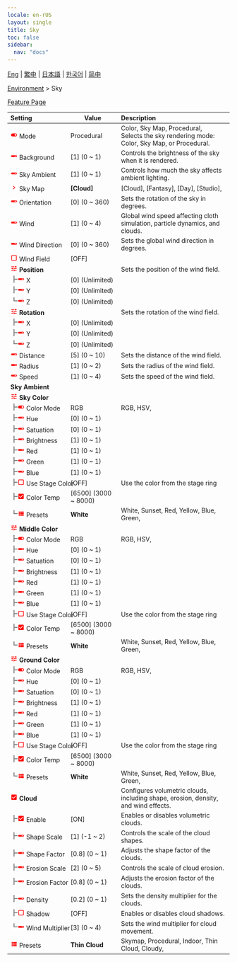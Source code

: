 ```yaml
---
locale: en-rUS
layout: single
title: Sky
toc: false
sidebar:
  nav: "docs"
---
```

[Eng](/dancexr/menu/2025.4/scene/sky) | [繁中](/tw/dancexr/menu/2025.4/scene/sky) | [日本語](/jp/dancexr/menu/2025.4/scene/sky) | [한국어](/kr/dancexr/menu/2025.4/scene/sky) | [简中](/zh/dancexr/menu/2025.4/scene/sky)

[Environment](../menu#Environment) > Sky



[Feature Page](/dancexr/features/sky.md)

| Setting | Value | Description |
| :--- | --- | :--- |
|<nobr><img src="/images/icon/ic_toggle_on.png" alt="toggle on icon"/> Mode</nobr>| Procedural | Color, Sky Map, Procedural, <br/>Selects the sky rendering mode: Color, Sky Map, or Procedural.
|<nobr><img src="/images/icon/ic_slider.png" alt="slider icon"/> Background</nobr>| [1] (0 ~ 1) | Controls the brightness of the sky when it is rendered.
|<nobr><img src="/images/icon/ic_slider.png" alt="slider icon"/> Sky Ambient</nobr>| [1] (0 ~ 1) | Controls how much the sky affects ambient lighting.
|<nobr><img src="/images/icon/ic_chevron.png" alt="chevron icon"/> Sky Map</nobr>| **[Cloud]** | [Cloud], [Fantasy], [Day], [Studio],  |
|<nobr><img src="/images/icon/ic_slider.png" alt="slider icon"/> Orientation</nobr>| [0] (0 ~ 360) | Sets the rotation of the sky in degrees.
|<nobr><img src="/images/icon/ic_slider.png" alt="slider icon"/> Wind</nobr>| [1] (0 ~ 4) | Global wind speed affecting cloth simulation, particle dynamics, and clouds.
|<nobr><img src="/images/icon/ic_slider.png" alt="slider icon"/> Wind Direction</nobr>| [0] (0 ~ 360) | Sets the global wind direction in degrees.
|<nobr><img src="/images/icon/ic_check_off.png" alt="check off icon"/> Wind Field</nobr>| [OFF] | 
|<nobr><img src="/images/icon/ic_tune.png" alt="tune icon"/> <b>Position</b></nobr>| | Sets the position of the wind field.
|<nobr><img src="/images/icon/ic_line_t.png"/><img src="/images/icon/ic_slider.png" alt="slider icon"/> X</nobr>| [0] (Unlimited) | 
|<nobr><img src="/images/icon/ic_line_t.png"/><img src="/images/icon/ic_slider.png" alt="slider icon"/> Y</nobr>| [0] (Unlimited) | 
|<nobr><img src="/images/icon/ic_line_l.png"/><img src="/images/icon/ic_slider.png" alt="slider icon"/> Z</nobr>| [0] (Unlimited) | 
|<nobr><img src="/images/icon/ic_tune.png" alt="tune icon"/> <b>Rotation</b></nobr>| | Sets the rotation of the wind field.
|<nobr><img src="/images/icon/ic_line_t.png"/><img src="/images/icon/ic_slider.png" alt="slider icon"/> X</nobr>| [0] (Unlimited) | 
|<nobr><img src="/images/icon/ic_line_t.png"/><img src="/images/icon/ic_slider.png" alt="slider icon"/> Y</nobr>| [0] (Unlimited) | 
|<nobr><img src="/images/icon/ic_line_l.png"/><img src="/images/icon/ic_slider.png" alt="slider icon"/> Z</nobr>| [0] (Unlimited) | 
|<nobr><img src="/images/icon/ic_slider.png" alt="slider icon"/> Distance</nobr>| [5] (0 ~ 10) | Sets the distance of the wind field.
|<nobr><img src="/images/icon/ic_slider.png" alt="slider icon"/> Radius</nobr>| [1] (0 ~ 2) | Sets the radius of the wind field.
|<nobr><img src="/images/icon/ic_slider.png" alt="slider icon"/> Speed</nobr>| [1] (0 ~ 4) | Sets the speed of the wind field.
|<nobr> <b>Sky Ambient</b></nobr>|| 
|<nobr><img src="/images/icon/ic_tune.png" alt="tune icon"/> <b>Sky Color</b></nobr>| | 
|<nobr><img src="/images/icon/ic_line_t.png"/><img src="/images/icon/ic_toggle_on.png" alt="toggle on icon"/> Color Mode</nobr>| RGB | RGB, HSV, 
|<nobr><img src="/images/icon/ic_line_t.png"/><img src="/images/icon/ic_slider.png" alt="slider icon"/> Hue</nobr>| [0] (0 ~ 1) | 
|<nobr><img src="/images/icon/ic_line_t.png"/><img src="/images/icon/ic_slider.png" alt="slider icon"/> Satuation</nobr>| [0] (0 ~ 1) | 
|<nobr><img src="/images/icon/ic_line_t.png"/><img src="/images/icon/ic_slider.png" alt="slider icon"/> Brightness</nobr>| [1] (0 ~ 1) | 
|<nobr><img src="/images/icon/ic_line_t.png"/><img src="/images/icon/ic_slider.png" alt="slider icon"/> Red</nobr>| [1] (0 ~ 1) | 
|<nobr><img src="/images/icon/ic_line_t.png"/><img src="/images/icon/ic_slider.png" alt="slider icon"/> Green</nobr>| [1] (0 ~ 1) | 
|<nobr><img src="/images/icon/ic_line_t.png"/><img src="/images/icon/ic_slider.png" alt="slider icon"/> Blue</nobr>| [1] (0 ~ 1) | 
|<nobr><img src="/images/icon/ic_line_t.png"/><img src="/images/icon/ic_check_off.png" alt="check off icon"/> Use Stage Color</nobr>| [OFF] | Use the color from the stage ring
|<nobr><img src="/images/icon/ic_line_t.png"/><img src="/images/icon/ic_check_on.png" alt="check on icon"/> Color Temp</nobr>| [6500] (3000 ~ 8000) | 
|<nobr><img src="/images/icon/ic_line_l.png"/><img src="/images/icon/ic_list.png" alt="list icon"/> Presets</nobr>| **White** | White, Sunset, Red, Yellow, Blue, Green,  |
|<nobr><img src="/images/icon/ic_tune.png" alt="tune icon"/> <b>Middle Color</b></nobr>| | 
|<nobr><img src="/images/icon/ic_line_t.png"/><img src="/images/icon/ic_toggle_on.png" alt="toggle on icon"/> Color Mode</nobr>| RGB | RGB, HSV, 
|<nobr><img src="/images/icon/ic_line_t.png"/><img src="/images/icon/ic_slider.png" alt="slider icon"/> Hue</nobr>| [0] (0 ~ 1) | 
|<nobr><img src="/images/icon/ic_line_t.png"/><img src="/images/icon/ic_slider.png" alt="slider icon"/> Satuation</nobr>| [0] (0 ~ 1) | 
|<nobr><img src="/images/icon/ic_line_t.png"/><img src="/images/icon/ic_slider.png" alt="slider icon"/> Brightness</nobr>| [1] (0 ~ 1) | 
|<nobr><img src="/images/icon/ic_line_t.png"/><img src="/images/icon/ic_slider.png" alt="slider icon"/> Red</nobr>| [1] (0 ~ 1) | 
|<nobr><img src="/images/icon/ic_line_t.png"/><img src="/images/icon/ic_slider.png" alt="slider icon"/> Green</nobr>| [1] (0 ~ 1) | 
|<nobr><img src="/images/icon/ic_line_t.png"/><img src="/images/icon/ic_slider.png" alt="slider icon"/> Blue</nobr>| [1] (0 ~ 1) | 
|<nobr><img src="/images/icon/ic_line_t.png"/><img src="/images/icon/ic_check_off.png" alt="check off icon"/> Use Stage Color</nobr>| [OFF] | Use the color from the stage ring
|<nobr><img src="/images/icon/ic_line_t.png"/><img src="/images/icon/ic_check_on.png" alt="check on icon"/> Color Temp</nobr>| [6500] (3000 ~ 8000) | 
|<nobr><img src="/images/icon/ic_line_l.png"/><img src="/images/icon/ic_list.png" alt="list icon"/> Presets</nobr>| **White** | White, Sunset, Red, Yellow, Blue, Green,  |
|<nobr><img src="/images/icon/ic_tune.png" alt="tune icon"/> <b>Ground Color</b></nobr>| | 
|<nobr><img src="/images/icon/ic_line_t.png"/><img src="/images/icon/ic_toggle_on.png" alt="toggle on icon"/> Color Mode</nobr>| RGB | RGB, HSV, 
|<nobr><img src="/images/icon/ic_line_t.png"/><img src="/images/icon/ic_slider.png" alt="slider icon"/> Hue</nobr>| [0] (0 ~ 1) | 
|<nobr><img src="/images/icon/ic_line_t.png"/><img src="/images/icon/ic_slider.png" alt="slider icon"/> Satuation</nobr>| [0] (0 ~ 1) | 
|<nobr><img src="/images/icon/ic_line_t.png"/><img src="/images/icon/ic_slider.png" alt="slider icon"/> Brightness</nobr>| [1] (0 ~ 1) | 
|<nobr><img src="/images/icon/ic_line_t.png"/><img src="/images/icon/ic_slider.png" alt="slider icon"/> Red</nobr>| [1] (0 ~ 1) | 
|<nobr><img src="/images/icon/ic_line_t.png"/><img src="/images/icon/ic_slider.png" alt="slider icon"/> Green</nobr>| [1] (0 ~ 1) | 
|<nobr><img src="/images/icon/ic_line_t.png"/><img src="/images/icon/ic_slider.png" alt="slider icon"/> Blue</nobr>| [1] (0 ~ 1) | 
|<nobr><img src="/images/icon/ic_line_t.png"/><img src="/images/icon/ic_check_off.png" alt="check off icon"/> Use Stage Color</nobr>| [OFF] | Use the color from the stage ring
|<nobr><img src="/images/icon/ic_line_t.png"/><img src="/images/icon/ic_check_on.png" alt="check on icon"/> Color Temp</nobr>| [6500] (3000 ~ 8000) | 
|<nobr><img src="/images/icon/ic_line_l.png"/><img src="/images/icon/ic_list.png" alt="list icon"/> Presets</nobr>| **White** | White, Sunset, Red, Yellow, Blue, Green,  |
|<nobr><img src="/images/icon/ic_check_on.png" alt="check on icon"/> <b>Cloud</b></nobr>| | Configures volumetric clouds, including shape, erosion, density, and wind effects.
|<nobr><img src="/images/icon/ic_line_t.png"/><img src="/images/icon/ic_check_on.png" alt="check on icon"/> Enable</nobr>| [ON] | Enables or disables volumetric clouds.
|<nobr><img src="/images/icon/ic_line_t.png"/><img src="/images/icon/ic_slider.png" alt="slider icon"/> Shape Scale</nobr>| [1] (-1 ~ 2) | Controls the scale of the cloud shapes.
|<nobr><img src="/images/icon/ic_line_t.png"/><img src="/images/icon/ic_slider.png" alt="slider icon"/> Shape Factor</nobr>| [0.8] (0 ~ 1) | Adjusts the shape factor of the clouds.
|<nobr><img src="/images/icon/ic_line_t.png"/><img src="/images/icon/ic_slider.png" alt="slider icon"/> Erosion Scale</nobr>| [2] (0 ~ 5) | Controls the scale of cloud erosion.
|<nobr><img src="/images/icon/ic_line_t.png"/><img src="/images/icon/ic_slider.png" alt="slider icon"/> Erosion Factor</nobr>| [0.8] (0 ~ 1) | Adjusts the erosion factor of the clouds.
|<nobr><img src="/images/icon/ic_line_t.png"/><img src="/images/icon/ic_slider.png" alt="slider icon"/> Density</nobr>| [0.2] (0 ~ 1) | Sets the density multiplier for the clouds.
|<nobr><img src="/images/icon/ic_line_t.png"/><img src="/images/icon/ic_check_off.png" alt="check off icon"/> Shadow</nobr>| [OFF] | Enables or disables cloud shadows.
|<nobr><img src="/images/icon/ic_line_l.png"/><img src="/images/icon/ic_slider.png" alt="slider icon"/> Wind Multiplier</nobr>| [3] (0 ~ 4) | Sets the wind multiplier for cloud movement.
|<nobr><img src="/images/icon/ic_list.png" alt="list icon"/> Presets</nobr>| **Thin Cloud** | Skymap, Procedural, Indoor, Thin Cloud, Cloudy,  |
